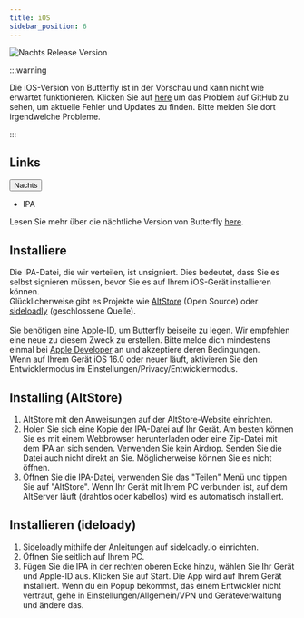 ```yaml
---
title: iOS
sidebar_position: 6
---
```


![Nachts Release Version](https://img.shields.io/badge/dynamic/yaml?color=f7d28c\&label=Nightly\&query=%24.version\&url=https%3A%2F%2Fraw.githubusercontent.com%2FLinwoodDev%2Fbutterfly%2Fnächtlich%2Fapp%2Fpubspec.yaml\&style=for-the-badge)

:::warning

Die iOS-Version von Butterfly ist in der Vorschau und kann nicht wie erwartet funktionieren.
Klicken Sie auf [here](https://github.com/LinwoodDev/Butterfly/issues/244) um das Problem auf GitHub zu sehen, um aktuelle Fehler und Updates zu finden. Bitte melden Sie dort irgendwelche Probleme.

:::

## Links

<div className="dropdown dropdown--hoverable margin--sm">
  <button className="button button--outline button--danger button--lg">Nachts</button>
  <ul className="dropdown__menu">
    <li>
      <DownloadButton className="dropdown__link" href="https://github.com/LinwoodDev/butterfly/releases/download/nightly/linwood-butterfly-ios.ipa">
        IPA
      </DownloadButton>
    </li>
  </ul>
</div>

Lesen Sie mehr über die nächtliche Version von Butterfly [here](/nächtlich).

## Installiere

Die IPA-Datei, die wir verteilen, ist unsigniert. Dies bedeutet, dass Sie es selbst signieren müssen, bevor Sie es auf Ihrem iOS-Gerät installieren können. \
Glücklicherweise gibt es Projekte wie [AltStore](https://altstore.io) (Open Source) oder [sideloadly](https://sideloadly.io) (geschlossene Quelle). \
\
Sie benötigen eine Apple-ID, um Butterfly beiseite zu legen. Wir empfehlen eine neue zu diesem Zweck zu erstellen. Bitte melde dich mindestens einmal bei [Apple Developer](https://developer.apple.com) an und akzeptiere deren Bedingungen.
\
Wenn auf Ihrem Gerät iOS 16.0 oder neuer läuft, aktivieren Sie den Entwicklermodus im Einstellungen/Privacy/Entwicklermodus.

## Installing (AltStore)

1. AltStore mit den Anweisungen auf der AltStore-Website einrichten.
2. Holen Sie sich eine Kopie der IPA-Datei auf Ihr Gerät. Am besten können Sie es mit einem Webbrowser herunterladen oder eine Zip-Datei mit dem IPA an sich senden. Verwenden Sie kein Airdrop. Senden Sie die Datei auch nicht direkt an Sie. Möglicherweise können Sie es nicht öffnen.
3. Öffnen Sie die IPA-Datei, verwenden Sie das "Teilen" Menü und tippen Sie auf "AltStore". Wenn Ihr Gerät mit Ihrem PC verbunden ist, auf dem AltServer läuft (drahtlos oder kabellos) wird es automatisch installiert.

## Installieren (ideloady)

1. Sideloadly mithilfe der Anleitungen auf sideloadly.io einrichten.
2. Öffnen Sie seitlich auf Ihrem PC.
3. Fügen Sie die IPA in der rechten oberen Ecke hinzu, wählen Sie Ihr Gerät und Apple-ID aus. Klicken Sie auf Start. Die App wird auf Ihrem Gerät installiert.
   Wenn du ein Popup bekommst, das einem Entwickler nicht vertraut, gehe in Einstellungen/Allgemein/VPN und Geräteverwaltung und ändere das.
